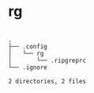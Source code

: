 # rg

```tree

.
├── .config
│   └── rg
│       └── .ripgreprc
└── .ignore

2 directories, 2 files
```
